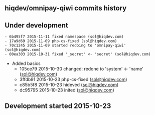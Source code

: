 hiqdev/omnipay-qiwi commits history
-----------------------------------

## Under development

    - 6b495f7 2015-11-11 fixed namespace (sol@hiqdev.com)
    - 17a9d69 2015-11-09 php-cs-fixed (sol@hiqdev.com)
    - 70c1245 2015-11-09 started redoing to 'omnipay-qiwi' (sol@hiqdev.com)
    - 00ea303 2015-10-31 fixed '_secret' <- 'secret' (sol@hiqdev.com)
- Added basics
    - 105ce79 2015-10-30 changed: redone to 'system' <- 'name' (sol@hiqdev.com)
    - 3ffdb91 2015-10-23 php-cs-fixed (sol@hiqdev.com)
    - c85b5f8 2015-10-23 hideved (sol@hiqdev.com)
    - dc95795 2015-10-23 inited (sol@hiqdev.com)

## Development started 2015-10-23

